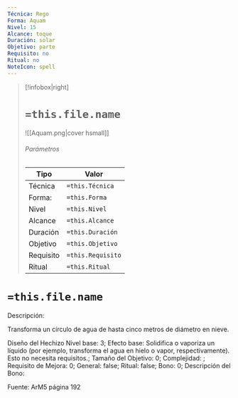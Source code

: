 ```yaml
---
Técnica: Rego
Forma: Aquam
Nivel: 15
Alcance: toque 
Duración: solar  
Objetivo: parte
Requisito: no
Ritual: no
NoteIcon: spell
---
```


> [!infobox|right]
> # `=this.file.name`
> ![[Aquam.png|cover hsmall]]
> ###### Parámetros
> Tipo |  Valor |
> ---|---|
> Técnica  | `=this.Técnica`  |
> Forma: | `=this.Forma`  |
> Nivel | `=this.Nivel`  |
> Alcance | `=this.Alcance` |
> Duración | `=this.Duración` |
> Objetivo | `=this.Objetivo` |
> Requisito | `=this.Requisito` |
> Ritual | `=this.Ritual` |

# `=this.file.name`
Descripción: <p>Transforma un círculo de agua de hasta cinco metros de diámetro en nieve.</p>

Diseño del Hechizo
Nivel base: 3; Efecto base: Solidifica o vaporiza un líquido (por ejemplo, transforma el agua en hielo o vapor, respectivamente). Esto no necesita requisitos.;  Tamaño del Objetivo: 0; Complejidad: ; Requisito de Mejora: 0; General: false; Ritual: false; Bono: 0; Descripción del Bono: 

Fuente: ArM5 página 192